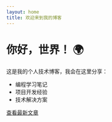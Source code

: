 ```yaml
---
layout: home
title: 欢迎来到我的博客
---
```


# 你好，世界！ 🌍

这是我的个人技术博客，我会在这里分享：
- 编程学习笔记
- 项目开发经验
- 技术解决方案

[查看最新文章](/posts)
